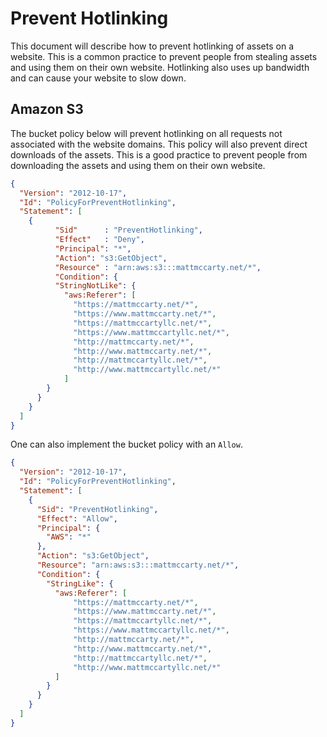 # Prevent Hotlinking

This document will describe how to prevent hotlinking of assets on a website. This is a common practice to prevent people from stealing assets and using them on their own website. Hotlinking also uses up bandwidth and can cause your website to slow down.

## Amazon S3

The bucket policy below will prevent hotlinking on all requests not associated with the website domains. This policy will also prevent direct downloads of the assets. This is a good practice to prevent people from downloading the assets and using them on their own website.

```json
{
  "Version": "2012-10-17",
  "Id": "PolicyForPreventHotlinking",
  "Statement": [
    {
          "Sid"      : "PreventHotlinking",
          "Effect"   : "Deny",
          "Principal": "*",
          "Action": "s3:GetObject",
          "Resource" : "arn:aws:s3:::mattmccarty.net/*",
          "Condition": {
          "StringNotLike": {
            "aws:Referer": [
              "https://mattmccarty.net/*",
              "https://www.mattmccarty.net/*",
              "https://mattmccartyllc.net/*",
              "https://www.mattmccartyllc.net/*",
              "http://mattmccarty.net/*",
              "http://www.mattmccarty.net/*",
              "http://mattmccartyllc.net/*",
              "http://www.mattmccartyllc.net/*"
            ]
        }
      }
    }
  ]
}
```

One can also implement the bucket policy with an `Allow`.

```json
{
  "Version": "2012-10-17",
  "Id": "PolicyForPreventHotlinking",
  "Statement": [
    {
      "Sid": "PreventHotlinking",
      "Effect": "Allow",
      "Principal": {
        "AWS": "*"
      },
      "Action": "s3:GetObject",
      "Resource": "arn:aws:s3:::mattmccarty.net/*",
      "Condition": {
        "StringLike": {
          "aws:Referer": [
              "https://mattmccarty.net/*",
              "https://www.mattmccarty.net/*",
              "https://mattmccartyllc.net/*",
              "https://www.mattmccartyllc.net/*",
              "http://mattmccarty.net/*",
              "http://www.mattmccarty.net/*",
              "http://mattmccartyllc.net/*",
              "http://www.mattmccartyllc.net/*"
          ]
        }
      }
    }
  ]
}
```